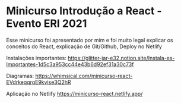 # Minicurso Introdução a React - Evento ERI 2021

Esse minicurso foi apresentado por mim e foi muito legal explicar os conceitos do React, explicação de Git/Github, Deploy no Netlify

Instalações importantes:
https://glitter-jar-e32.notion.site/Instala-es-Importantes-1d5c3a953cc44e43b6d92ef31a30c73f

Diagramas:
https://whimsical.com/minicurso-react-EVdrkeqqrqE9kvise3Q2hR

Aplicação no Netlify
https://minicurso-react.netlify.app/